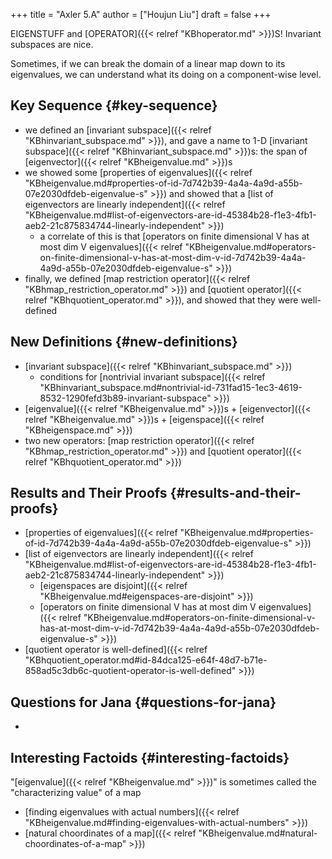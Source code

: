 +++
title = "Axler 5.A"
author = ["Houjun Liu"]
draft = false
+++

EIGENSTUFF and [OPERATOR]({{< relref "KBhoperator.md" >}})S! Invariant subspaces are nice.

Sometimes, if we can break the domain of a linear map down to its eigenvalues, we can understand what its doing on a component-wise level.


## Key Sequence {#key-sequence}

-   we defined an [invariant subspace]({{< relref "KBhinvariant_subspace.md" >}}), and gave a name to 1-D [invariant subspace]({{< relref "KBhinvariant_subspace.md" >}})s: the span of [eigenvector]({{< relref "KBheigenvalue.md" >}})s
-   we showed some [properties of eigenvalues]({{< relref "KBheigenvalue.md#properties-of-id-7d742b39-4a4a-4a9d-a55b-07e2030dfdeb-eigenvalue-s" >}}) and showed that a [list of eigenvectors are linearly independent]({{< relref "KBheigenvalue.md#list-of-eigenvectors-are-id-45384b28-f1e3-4fb1-aeb2-21c875834744-linearly-independent" >}})
    -   a correlate of this is that [operators on finite dimensional V has at most dim V eigenvalues]({{< relref "KBheigenvalue.md#operators-on-finite-dimensional-v-has-at-most-dim-v-id-7d742b39-4a4a-4a9d-a55b-07e2030dfdeb-eigenvalue-s" >}})
-   finally, we defined [map restriction operator]({{< relref "KBhmap_restriction_operator.md" >}}) and [quotient operator]({{< relref "KBhquotient_operator.md" >}}), and showed that they were well-defined


## New Definitions {#new-definitions}

-   [invariant subspace]({{< relref "KBhinvariant_subspace.md" >}})
    -   conditions for [nontrivial invariant subspace]({{< relref "KBhinvariant_subspace.md#nontrivial-id-731fad15-1ec3-4619-8532-1290fefd3b89-invariant-subspace" >}})
-   [eigenvalue]({{< relref "KBheigenvalue.md" >}})s + [eigenvector]({{< relref "KBheigenvalue.md" >}})s + [eigenspace]({{< relref "KBheigenspace.md" >}})
-   two new operators: [map restriction operator]({{< relref "KBhmap_restriction_operator.md" >}}) and [quotient operator]({{< relref "KBhquotient_operator.md" >}})


## Results and Their Proofs {#results-and-their-proofs}

-   [properties of eigenvalues]({{< relref "KBheigenvalue.md#properties-of-id-7d742b39-4a4a-4a9d-a55b-07e2030dfdeb-eigenvalue-s" >}})
-   [list of eigenvectors are linearly independent]({{< relref "KBheigenvalue.md#list-of-eigenvectors-are-id-45384b28-f1e3-4fb1-aeb2-21c875834744-linearly-independent" >}})
    -   [eigenspaces are disjoint]({{< relref "KBheigenvalue.md#eigenspaces-are-disjoint" >}})
    -   [operators on finite dimensional V has at most dim V eigenvalues]({{< relref "KBheigenvalue.md#operators-on-finite-dimensional-v-has-at-most-dim-v-id-7d742b39-4a4a-4a9d-a55b-07e2030dfdeb-eigenvalue-s" >}})
-   [quotient operator is well-defined]({{< relref "KBhquotient_operator.md#id-84dca125-e64f-48d7-b71e-858ad5c3db6c-quotient-operator-is-well-defined" >}})


## Questions for Jana {#questions-for-jana}

-   ~~~~Doesn't [homogeneity]({{< relref "KBhhomogeneity.md" >}}) imply infinite [eigenvalue]({{< relref "KBheigenvalue.md" >}})s?~~~~ no. It _does_ imply infinite [eigenvector]({{< relref "KBheigenvalue.md" >}}), but [eigenvalue]({{< relref "KBheigenvalue.md" >}})s are well-defined: \\(T(\alpha v) = \alpha \lambda v\\), so the only scale that's introduced is \\(\lambda\\); \\(\alpha\\) already came in during the input.


## Interesting Factoids {#interesting-factoids}

"[eigenvalue]({{< relref "KBheigenvalue.md" >}})" is sometimes called the "characterizing value" of a map

-   [finding eigenvalues with actual numbers]({{< relref "KBheigenvalue.md#finding-eigenvalues-with-actual-numbers" >}})
-   [natural choordinates of a map]({{< relref "KBheigenvalue.md#natural-choordinates-of-a-map" >}})